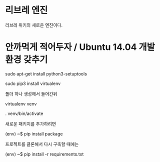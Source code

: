 # 리브레 엔진
리브레 위키의 새로운 엔진이다.

# 안까먹게 적어두자 / Ubuntu 14.04 개발환경 갖추기

sudo apt-get install python3-setuptools

sudo pip3 install virtualenv

폴더 하나 생성해서 들어간뒤

virtualenv venv

. venv/bin/activate

새로운 패키지를 추가하려면 

(env) ~$ pip install package

프로젝트를 클론해서 다시 구축할 때에는

(env) ~$ pip install -r requirements.txt



